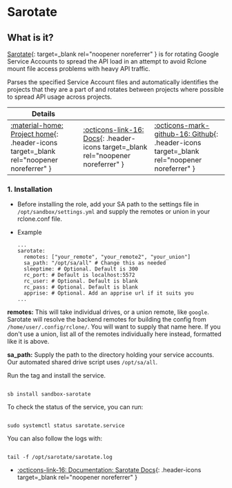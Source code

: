 # Sarotate

## What is it?

[Sarotate](https://github.com/saltydk/SARotate){: target=_blank rel="noopener noreferrer" } is for rotating Google Service Accounts to spread the API load in an attempt to avoid Rclone mount file access problems with heavy API traffic.

Parses the specified Service Account files and automatically identifies the projects that they are a part of and rotates between projects where possible to spread API usage across projects.

| Details     |             |             |
|-------------|-------------|-------------|
| [:material-home: Project home](https://github.com/saltydk/SARotate){: .header-icons target=_blank rel="noopener noreferrer" } | [:octicons-link-16: Docs](https://github.com/saltydk/SARotate#configuration){: .header-icons target=_blank rel="noopener noreferrer" } | [:octicons-mark-github-16: Github](https://github.com/saltydk/SARotate){: .header-icons target=_blank rel="noopener noreferrer" }|

### 1. Installation

- Before installing the role, add your SA path to the settings file in `/opt/sandbox/settings.yml` and supply the remotes or union in your rclone.conf file.

- Example

  ``` { .yaml}
  ...
  sarotate: 
    remotes: ["your_remote", "your_remote2", "your_union"]
    sa_path: "/opt/sa/all" # Change this as needed
    sleeptime: # Optional. Default is 300
    rc_port: # Default is localhost:5572
    rc_user: # Optional. Default is blank
    rc_pass: # Optional. Default is blank
    apprise: # Optional. Add an apprise url if it suits you
  ...
  ```

**remotes:** This will take individual drives, or a union remote, like `google`. Sarotate will  resolve the backend remotes for building the config from `/home/user/.config/rclone/`. You will want to supply that name here. If you don't use a union, list all of the remotes individually here instead, formatted like it is above.

**sa_path:** Supply the path to the directory holding your service accounts. Our automated shared drive script uses `/opt/sa/all`.

Run the tag and install the service.

``` shell

sb install sandbox-sarotate

```

To check the status of the service, you can run:

```shell

sudo systemctl status sarotate.service

```

You can also follow the logs with:

```shell

tail -f /opt/sarotate/sarotate.log

```

- [:octicons-link-16: Documentation: Sarotate Docs](https://github.com/saltydk/SARotate){: .header-icons target=_blank rel="noopener noreferrer" }

